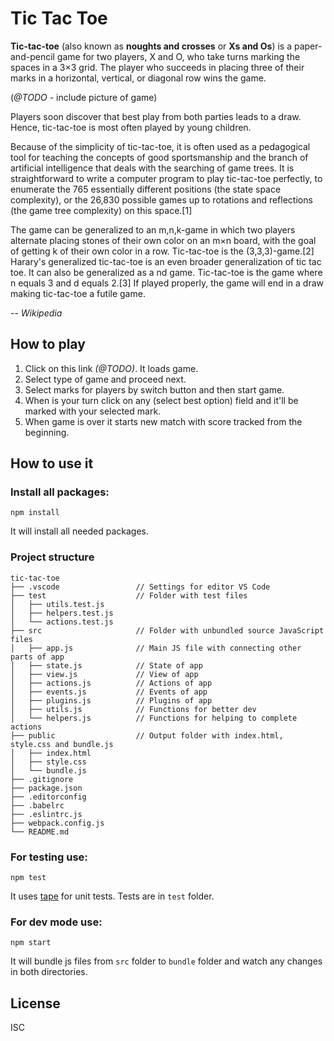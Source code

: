 # Tic Tac Toe

**Tic-tac-toe** (also known as **noughts and crosses** or **Xs and Os**) is a paper-and-pencil game for two players, X and O, who take turns marking the spaces in a 3×3 grid. The player who succeeds in placing three of their marks in a horizontal, vertical, or diagonal row wins the game.

(*@TODO* - include picture of game)

Players soon discover that best play from both parties leads to a draw. Hence, tic-tac-toe is most often played by young children.

Because of the simplicity of tic-tac-toe, it is often used as a pedagogical tool for teaching the concepts of good sportsmanship and the branch of artificial intelligence that deals with the searching of game trees. It is straightforward to write a computer program to play tic-tac-toe perfectly, to enumerate the 765 essentially different positions (the state space complexity), or the 26,830 possible games up to rotations and reflections (the game tree complexity) on this space.[1]

The game can be generalized to an m,n,k-game in which two players alternate placing stones of their own color on an m×n board, with the goal of getting k of their own color in a row. Tic-tac-toe is the (3,3,3)-game.[2] Harary's generalized tic-tac-toe is an even broader generalization of tic tac toe. It can also be generalized as a nd game. Tic-tac-toe is the game where n equals 3 and d equals 2.[3] If played properly, the game will end in a draw making tic-tac-toe a futile game.

-- <cite>Wikipedia</cite>


## How to play

1. Click on this link *(@TODO)*. It loads game.
2. Select type of game and proceed next.
3. Select marks for players by switch button and then start game.
4. When is your turn click on any (select best option) field and it'll be marked with your selected mark.
5. When game is over it starts new match with score tracked from the beginning.


## How to use it

### Install all packages:
```
npm install
```
It will install all needed packages.

### Project structure
```
tic-tac-toe
├── .vscode                 // Settings for editor VS Code
├── test                    // Folder with test files
│   ├── utils.test.js
│   ├── helpers.test.js
│   └── actions.test.js
├── src                     // Folder with unbundled source JavaScript files
│   ├── app.js              // Main JS file with connecting other parts of app
│   ├── state.js            // State of app
│   ├── view.js             // View of app
│   ├── actions.js          // Actions of app
│   ├── events.js           // Events of app
│   ├── plugins.js          // Plugins of app
│   ├── utils.js            // Functions for better dev
│   └── helpers.js          // Functions for helping to complete actions
├── public                  // Output folder with index.html, style.css and bundle.js
│   ├── index.html
│   ├── style.css
│   └── bundle.js
├── .gitignore
├── package.json
├── .editorconfig
├── .babelrc
├── .eslintrc.js
├── webpack.config.js
└── README.md
```

### For testing use:
```
npm test
```
It uses [tape](https://github.com/substack/tape) for unit tests. Tests are in `test` folder.

### For dev mode use:
```
npm start
```
It will bundle js files from `src` folder to `bundle` folder and watch any changes in both directories.


## License

ISC
